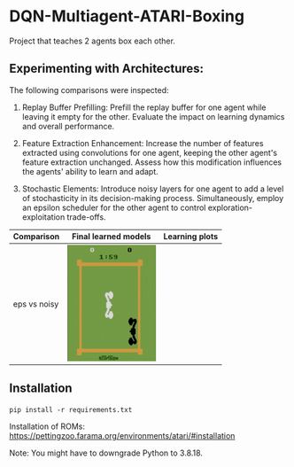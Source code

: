 # DQN-Multiagent-ATARI-Boxing
Project that teaches 2 agents box each other.

## Experimenting with Architectures:

The following comparisons were inspected: 

  1. Replay Buffer Prefilling: Prefill the replay buffer for one agent while leaving it empty for the other. Evaluate the impact on learning dynamics and overall performance.

  2. Feature Extraction Enhancement: Increase the number of features extracted using convolutions for one agent, keeping the other agent's feature extraction unchanged. Assess how this modification influences the agents' ability to learn and adapt.

  3. Stochastic Elements: Introduce noisy layers for one agent to add a level of stochasticity in its decision-making process. Simultaneously, employ an epsilon scheduler for the other agent to control exploration-exploitation trade-offs.


| Comparison               | Final learned models               |  Learning plots              |
| ---------------------- | ---------------------- | ---------------------- |
| eps vs noisy                | ![v1](results/gifs/eps-vs-noisy.gif) |  |

## Installation
```console
pip install -r requirements.txt
```
Installation of ROMs: https://pettingzoo.farama.org/environments/atari/#installation

Note: You might have to downgrade Python to 3.8.18.
